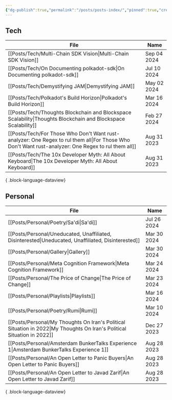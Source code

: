 ```yaml
---
{"dg-publish":true,"permalink":"/posts/posts-index/","pinned":true,"created":"2024-07-26T10:35:08.540+01:00","updated":"2024-11-10T06:57:34.138+00:00"}
---
```


## Tech 

| File                                                                                                                                                   | Name        |
| ------------------------------------------------------------------------------------------------------------------------------------------------------ | ----------- |
| [[Posts/Tech/Multi-Chain SDK Vision\|Multi-Chain SDK Vision]]                                                                                       | Sep 04 2024 |
| [[Posts/Tech/On Documenting polkadot-sdk\|On Documenting polkadot-sdk]]                                                                             | Jul 10 2024 |
| [[Posts/Tech/Demystifying JAM\|Demystifying JAM]]                                                                                                   | May 02 2024 |
| [[Posts/Tech/Polkadot's Build Horizon\|Polkadot's Build Horizon]]                                                                                   | Mar 16 2024 |
| [[Posts/Tech/Thoughts Blockchain and Blockspace Scalability\|Thoughts Blockchain and Blockspace Scalability]]                                       | Feb 27 2024 |
| [[Posts/Tech/For Those Who Don't Want rust-analyzer: One Regex to rul them all\|For Those Who Don't Want rust-analyzer: One Regex to rul them all]] | Aug 31 2023 |
| [[Posts/Tech/The 10x Developer Myth: All About Keyboard\|The 10x Developer Myth: All About Keyboard]]                                               | Aug 31 2023 |

{ .block-language-dataview}

## Personal 

| File                                                                                                                       | Name        |
| -------------------------------------------------------------------------------------------------------------------------- | ----------- |
| [[Posts/Personal/Poetry/Sa'di\|Sa'di]]                                                                                  | Jul 26 2024 |
| [[Posts/Personal/Uneducated, Unaffiliated, Disinterested\|Uneducated, Unaffiliated, Disinterested]]                     | Mar 30 2024 |
| [[Posts/Personal/Gallery\|Gallery]]                                                                                     | Mar 30 2024 |
| [[Posts/Personal/Meta Cognition Framework\|Meta Cognition Framework]]                                                   | Mar 24 2024 |
| [[Posts/Personal/The Price of Change\|The Price of Change]]                                                             | Mar 23 2024 |
| [[Posts/Personal/Playlists\|Playlists]]                                                                                 | Mar 16 2024 |
| [[Posts/Personal/Poetry/Rumi\|Rumi]]                                                                                    | Mar 10 2024 |
| [[Posts/Personal/My Thoughts On Iran's Political Situation in 2022\|My Thoughts On Iran's Political Situation in 2022]] | Dec 27 2023 |
| [[Posts/Personal/Amsterdam BunkerTalks Experience 1\|Amsterdam BunkerTalks Experience 1]]                               | Aug 28 2023 |
| [[Posts/Personal/An Open Letter to Panic Buyers\|An Open Letter to Panic Buyers]]                                       | Aug 28 2023 |
| [[Posts/Personal/An Open Letter to Javad Zarif\|An Open Letter to Javad Zarif]]                                         | Aug 28 2023 |

{ .block-language-dataview}
